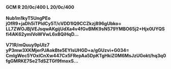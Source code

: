#### GCM R 20/0c/400 L 20/0c/400
**Nub1m1kyT5UngPEo**<br/>**jOfR9+jaDh5iTPIdCy5T/cVDD1lQ9CCZkzj896gUbko=**<br/>**LL7ZWOJBjVEJsqwAKgijUdXa4v4fGvBMK9sN579YMBO65j2+Hjx0UYQSfi4AK62ymIVoWVwL6x8QiHqD...**<br/><br/>
**V71R/mQuuy9pUIz7**<br/>**yP3mw3XKMjerPJAokBte5EYIsUHGD+a/gGUzvi+G034=**<br/>**CmlgWec5YOxlCnXw447Cx5FRepAa5DpKTgHkiZ0M6MsJzUGokt/hq3q0fgGMRKE7Se2TdSZTGf9fmoxS...**